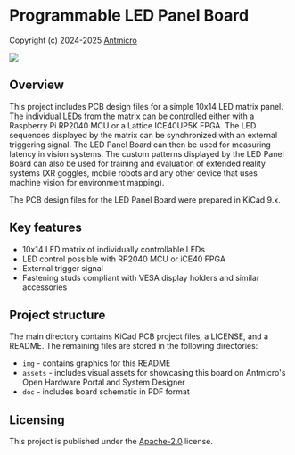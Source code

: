 # Programmable LED Panel Board

Copyright (c) 2024-2025 [Antmicro](https://www.antmicro.com)

![](img/led-panel-render.png)

## Overview

This project includes PCB design files for a simple 10x14 LED matrix panel.
The individual LEDs from the matrix can be controlled either with a Raspberry Pi RP2040 MCU or a Lattice ICE40UP5K FPGA.
The LED sequences displayed by the matrix can be synchronized with an external triggering signal. 
The LED Panel Board can then be used for measuring latency in vision systems.
The custom patterns displayed by the LED Panel Board can also be used for training and evaluation of extended reality systems (XR goggles, mobile robots and any other device that uses machine vision for environment mapping). 

The PCB design files for the LED Panel Board were prepared in KiCad 9.x.

## Key features

* 10x14 LED matrix of individually controllable LEDs
* LED control possible with RP2040 MCU or iCE40 FPGA
* External trigger signal
* Fastening studs compliant with VESA display holders and similar accessories 

## Project structure

The main directory contains KiCad PCB project files, a LICENSE, and a README.
The remaining files are stored in the following directories:

* `img` - contains graphics for this README
* `assets` - includes visual assets for showcasing this board on Antmicro's Open Hardware Portal and System Designer
* `doc` - includes board schematic in PDF format 

## Licensing

This project is published under the [Apache-2.0](LICENSE) license.
